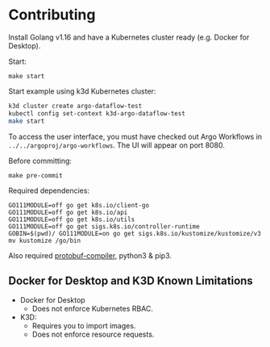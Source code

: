 # Contributing

Install Golang v1.16 and have a Kubernetes cluster ready (e.g. Docker for Desktop).

Start:

```
make start
```

Start example using k3d Kubernetes cluster:

```bash
k3d cluster create argo-dataflow-test
kubectl config set-context k3d-argo-dataflow-test
make start
```

To access the user interface, you must have checked out Argo Workflows in `../../argoproj/argo-workflows`. The UI will
appear on port 8080.

Before committing:

```
make pre-commit
```

Required dependencies:

```
GO111MODULE=off go get k8s.io/client-go
GO111MODULE=off go get k8s.io/api
GO111MODULE=off go get k8s.io/utils
GO111MODULE=off go get sigs.k8s.io/controller-runtime
GOBIN=$(pwd)/ GO111MODULE=on go get sigs.k8s.io/kustomize/kustomize/v3
mv kustomize /go/bin
```

Also required [protobuf-compiler](https://grpc.io/docs/protoc-installation/), python3 & pip3.

## Docker for Desktop and K3D Known Limitations

* Docker for Desktop
    * Does not enforce Kubernetes RBAC.
* K3D:
    * Requires you to import images.
    * Does not enforce resource requests.